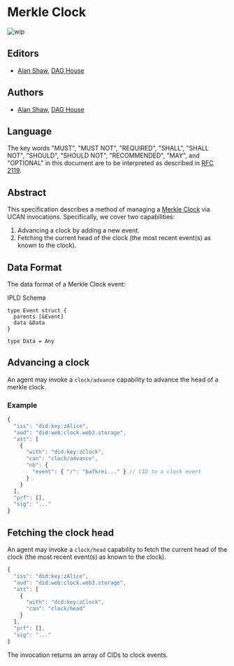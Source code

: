 # Merkle Clock

![wip](https://img.shields.io/badge/status-wip-orange.svg?style=flat-square)

## Editors

* [Alan Shaw](https://github.com/alanshaw), [DAG House](https://dag.house/)

## Authors

* [Alan Shaw](https://github.com/alanshaw), [DAG House](https://dag.house/)

## Language

The key words "MUST", "MUST NOT", "REQUIRED", "SHALL", "SHALL NOT", "SHOULD", "SHOULD NOT", "RECOMMENDED", "MAY", and "OPTIONAL" in this document are to be interpreted as described in [RFC 2119](https://datatracker.ietf.org/doc/html/rfc2119).

## Abstract

This specification describes a method of managing a [Merkle Clock](https://arxiv.org/pdf/2004.00107.pdf) via UCAN invocations. Specifically, we cover two capabilities:

1. Advancing a clock by adding a new event.
2. Fetching the current head of the clock (the most recent event(s) as known to the clock).

## Data Format

The data format of a Merkle Clock event:

IPLD Schema

```ipldsch
type Event struct {
  parents [&Event]
  data &Data
}

type Data = Any
```

## Advancing a clock

An agent may invoke a `clock/advance` capability to advance the head of a merkle clock.

### Example

```js
{
  "iss": "did:key:zAlice",
  "aud": "did:web:clock.web3.storage",
  "att": [
    {
      "with": "did:key:zClock",
      "can": "clock/advance",
      "nb": {
        "event": { "/": "bafkrei..." } // CID to a clock event
      }
    }
  ],
  "prf": [],
  "sig": "..."
}
```

## Fetching the clock head

An agent may invoke a `clock/head` capability to fetch the current head of the clock (the most recent event(s) as known to the clock).

```js
{
  "iss": "did:key:zAlice",
  "aud": "did:web:clock.web3.storage",
  "att": [
    {
      "with": "did:key:zClock",
      "can": "clock/head"
    }
  ],
  "prf": [],
  "sig": "..."
}
```

The invocation returns an array of CIDs to clock events.
